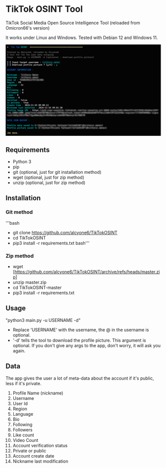 # TikTok OSINT Tool

TikTok Social Media Open Source Intelligence Tool (reloaded from Omicron66's version)

It works under Linux and Windows. Tested with Debian 12 and Windows 11.

![alt text](https://github.com/alcyone6/TikTokOSINT/blob/master/images/image.png?raw=true)

## Requirements

- Python 3
- pip
- git (optional, just for git installation method)
- wget (optional, just for zip method)
- unzip (optional, just for zip method)

## Installation

### Git method
'''bash
- git clone https://github.com/alcyone6/TikTokOSINT
- cd TikTokOSINT
- pip3 install -r requirements.txt
bash'''

### Zip method
- wget [https://github.com/alcyone6/TikTokOSINT/archive/refs/heads/master.zip]
- unzip master.zip
- cd TikTokOSINT-master
- pip3 install -r requirements.txt

## Usage

"python3 main.py -u USERNAME -d"

- Replace 'USERNAME' with the username, the @ in the username is optional.
- '-d' tells the tool to download the profile picture. This argument is optional.
If you don't give any args to the app, don't worry, it will ask you again.

## Data

The app gives the user a lot of meta-data about the account if it's public, less if it's private.

1. Profile Name (nickname)
2. Username
3. User Id
4. Region
5. Language
6. Bio
7. Following
8. Followers
9. Like count
10. Video Count
11. Account verification status
12. Private or public
13. Account create date
14. Nickname last modification
